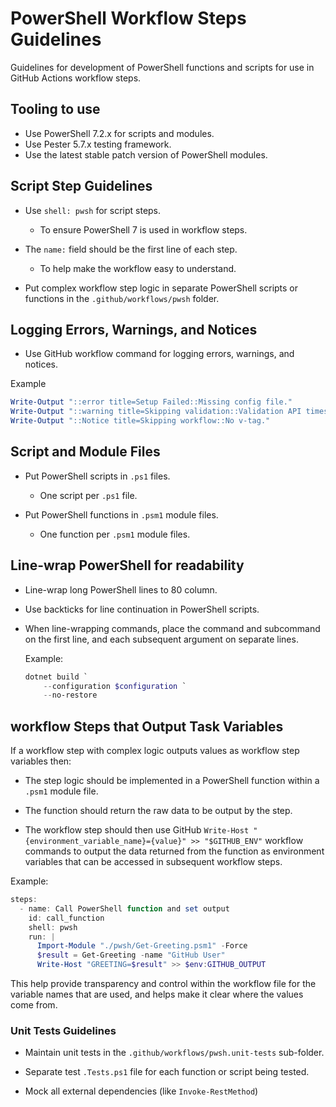 # PowerShell Workflow Steps Guidelines

Guidelines for development of PowerShell functions and scripts
for use in GitHub Actions workflow steps.

## Tooling to use

- Use PowerShell 7.2.x for scripts and modules.
- Use Pester 5.7.x testing framework.
- Use the latest stable patch version of PowerShell modules.

## Script Step Guidelines

- Use `shell: pwsh` for script steps.
  - To ensure PowerShell 7 is used in workflow steps.

- The `name:` field should be the first line of each step.
  - To help make the workflow easy to understand.

- Put complex workflow step logic in separate PowerShell scripts or functions
  in the `.github/workflows/pwsh` folder.

## Logging Errors, Warnings, and Notices

- Use GitHub workflow command for logging errors, warnings, and notices.

Example
```powershell
Write-Output "::error title=Setup Failed::Missing config file."
Write-Output "::warning title=Skipping validation::Validation API times-out."
Write-Output "::Notice title=Skipping workflow::No v-tag."
```

## Script and Module Files

- Put PowerShell scripts in `.ps1` files.
  - One script per `.ps1` file.

- Put PowerShell functions in `.psm1` module files.
  - One function per `.psm1` module files.

## Line-wrap PowerShell for readability

- Line-wrap long PowerShell lines to 80 column.

- Use backticks for line continuation in PowerShell scripts.

 - When line-wrapping commands, place the command and subcommand on the first line, and each subsequent argument on separate lines.

   Example:
   ```PowerShell
   dotnet build `
       --configuration $configuration `
       --no-restore
   ```

## workflow Steps that Output Task Variables

 If a workflow step with complex logic outputs values as workflow step variables then:

- The step logic should be implemented in a PowerShell function within a
  `.psm1` module file.

- The function should return the raw data to be output by the step.

- The workflow step should then use GitHub `Write-Host "{environment_variable_name}={value}" >> "$GITHUB_ENV"` workflow commands to output the data returned from the function as environment variables that can be accessed in subsequent workflow steps.

Example:
```PowerShell
steps:
  - name: Call PowerShell function and set output
    id: call_function
    shell: pwsh
    run: |
      Import-Module "./pwsh/Get-Greeting.psm1" -Force
      $result = Get-Greeting -name "GitHub User"
      Write-Host "GREETING=$result" >> $env:GITHUB_OUTPUT
```

This help provide transparency and control within the workflow file for the variable names that are used, and helps make it clear where the values come from.

### Unit Tests Guidelines

- Maintain unit tests in the `.github/workflows/pwsh.unit-tests` sub-folder.

- Separate test `.Tests.ps1` file for each function or script being tested.

- Mock all external dependencies (like `Invoke-RestMethod`)
